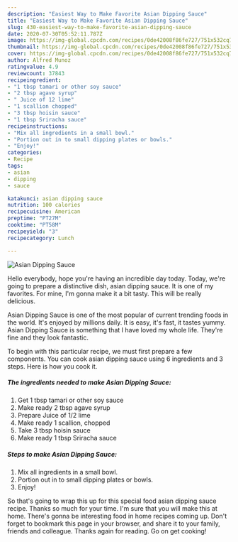 ```yaml
---
description: "Easiest Way to Make Favorite Asian Dipping Sauce"
title: "Easiest Way to Make Favorite Asian Dipping Sauce"
slug: 430-easiest-way-to-make-favorite-asian-dipping-sauce
date: 2020-07-30T05:52:11.787Z
image: https://img-global.cpcdn.com/recipes/0de42008f86fe727/751x532cq70/asian-dipping-sauce-recipe-main-photo.jpg
thumbnail: https://img-global.cpcdn.com/recipes/0de42008f86fe727/751x532cq70/asian-dipping-sauce-recipe-main-photo.jpg
cover: https://img-global.cpcdn.com/recipes/0de42008f86fe727/751x532cq70/asian-dipping-sauce-recipe-main-photo.jpg
author: Alfred Munoz
ratingvalue: 4.9
reviewcount: 37843
recipeingredient:
- "1 tbsp tamari or other soy sauce"
- "2 tbsp agave syrup"
- " Juice of 12 lime"
- "1 scallion chopped"
- "3 tbsp hoisin sauce"
- "1 tbsp Sriracha sauce"
recipeinstructions:
- "Mix all ingredients in a small bowl."
- "Portion out in to small dipping plates or bowls."
- "Enjoy!"
categories:
- Recipe
tags:
- asian
- dipping
- sauce

katakunci: asian dipping sauce 
nutrition: 100 calories
recipecuisine: American
preptime: "PT27M"
cooktime: "PT58M"
recipeyield: "3"
recipecategory: Lunch

---
```



![Asian Dipping Sauce](https://img-global.cpcdn.com/recipes/0de42008f86fe727/751x532cq70/asian-dipping-sauce-recipe-main-photo.jpg)

Hello everybody, hope you're having an incredible day today. Today, we're going to prepare a distinctive dish, asian dipping sauce. It is one of my favorites. For mine, I'm gonna make it a bit tasty. This will be really delicious.

Asian Dipping Sauce is one of the most popular of current trending foods in the world. It's enjoyed by millions daily. It is easy, it's fast, it tastes yummy. Asian Dipping Sauce is something that I have loved my whole life. They're fine and they look fantastic.




To begin with this particular recipe, we must first prepare a few components. You can cook asian dipping sauce using 6 ingredients and 3 steps. Here is how you cook it.

<!--inarticleads1-->

##### The ingredients needed to make Asian Dipping Sauce:

1. Get 1 tbsp tamari or other soy sauce
1. Make ready 2 tbsp agave syrup
1. Prepare  Juice of 1/2 lime
1. Make ready 1 scallion, chopped
1. Take 3 tbsp hoisin sauce
1. Make ready 1 tbsp Sriracha sauce




<!--inarticleads2-->

##### Steps to make Asian Dipping Sauce:

1. Mix all ingredients in a small bowl.
1. Portion out in to small dipping plates or bowls.
1. Enjoy!




So that's going to wrap this up for this special food asian dipping sauce recipe. Thanks so much for your time. I'm sure that you will make this at home. There's gonna be interesting food in home recipes coming up. Don't forget to bookmark this page in your browser, and share it to your family, friends and colleague. Thanks again for reading. Go on get cooking!
